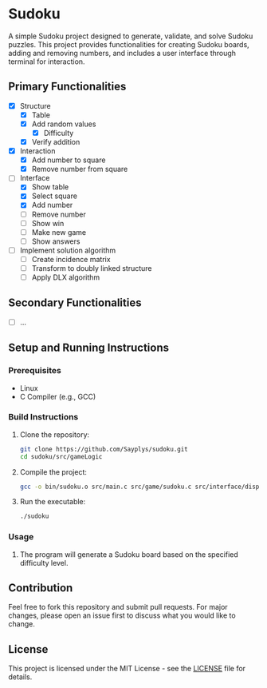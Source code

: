 # Sudoku

A simple Sudoku project designed to generate, validate, and solve Sudoku puzzles. This project provides functionalities for creating Sudoku boards, adding and removing numbers, and includes a user interface through terminal for interaction.

## Primary Functionalities

- [x] Structure
    - [x] Table
    - [x] Add random values
        - [x] Difficulty
    - [x] Verify addition
- [x] Interaction
    - [x] Add number to square
    - [x] Remove number from square
- [ ] Interface
    - [x] Show table
    - [x] Select square
    - [x] Add number
    - [ ] Remove number
    - [ ] Show win
    - [ ] Make new game
    - [ ] Show answers
- [ ] Implement solution algorithm
    - [ ] Create incidence matrix
    - [ ] Transform to doubly linked structure
    - [ ] Apply DLX algorithm

## Secondary Functionalities

- [ ] ...

## Setup and Running Instructions

### Prerequisites

- Linux
- C Compiler (e.g., GCC)

### Build Instructions

1. Clone the repository:
    ```sh
    git clone https://github.com/Sayplys/sudoku.git
    cd sudoku/src/gameLogic
    ```

2. Compile the project:
    ```sh
    gcc -o bin/sudoku.o src/main.c src/game/sudoku.c src/interface/displayer.c src/interface/handlers.c src/interface/listener.c
    ```

3. Run the executable:
    ```sh
    ./sudoku
    ```

### Usage

1. The program will generate a Sudoku board based on the specified difficulty level.

## Contribution

Feel free to fork this repository and submit pull requests. For major changes, please open an issue first to discuss what you would like to change.

## License

This project is licensed under the MIT License - see the [LICENSE](LICENSE) file for details.

